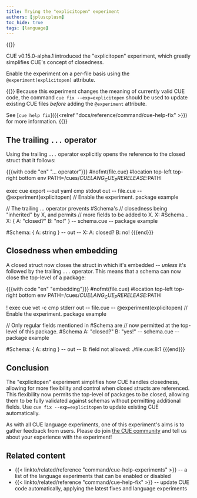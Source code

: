 ```yaml
---
title: Trying the "explicitopen" experiment
authors: [jpluscplusm]
toc_hide: true
tags: [language]
---
```

{{<sidenote text="Requires CUE v0.15.0 or later">}}

CUE v0.15.0-alpha.1 introduced the "explicitopen" experiment, which
greatly simplifies CUE's concept of closedness.

Enable the experiment on a per-file basis using the
`@experiment(explicitopen)`
attribute.

{{<info>}}
Because this experiment changes the meaning of currently valid CUE code, the
command `cue fix --exp=explicitopen` should be used to update existing CUE
files *before* adding the `@experiment` attribute.

See [`cue help fix`]({{<relref "docs/reference/command/cue-help-fix" >}})
for more information.
{{</info>}}

## The trailing `...` operator

Using the trailing `...` operator explicitly opens the reference to the closed
struct that it follows:

{{{with code "en" "... operator"}}}
#nofmt(file.cue)
#location top-left top-right bottom
env PATH=/cues/$CUELANG_CUE_PRERELEASE:$PATH

exec cue export --out yaml
cmp stdout out
-- file.cue --
@experiment(explicitopen) // Enable the experiment.
package example

// The trailing ... operator prevents #Schema's
// closedness being "inherited" by X, and permits
// more fields to be added to X.
X: #Schema...
X: {
	A: "closed?"
	B: "no!"
}
-- schema.cue --
package example

#Schema: {
	A: string
}
-- out --
X:
  A: closed?
  B: no!
{{{end}}}

## Closedness when embedding

A closed struct now closes the struct in which it's embedded --
*unless* it's followed by the trailing `...` operator.
This means that a schema can now close the top-level of a package:

{{{with code "en" "embedding"}}}
#nofmt(file.cue)
#location top-left top-right bottom
env PATH=/cues/$CUELANG_CUE_PRERELEASE:$PATH

! exec cue vet -c
cmp stderr out
-- file.cue --
@experiment(explicitopen) // Enable the experiment.
package example

// Only regular fields mentioned in #Schema are
// now permitted at the top-level of this package.
#Schema
A: "closed?"
B: "yes!"
-- schema.cue --
package example

#Schema: {
	A: string
}
-- out --
B: field not allowed:
    ./file.cue:8:1
{{{end}}}

## Conclusion

The "explicitopen" experiment simplifies how CUE handles closedness, allowing for
more flexibility and control when closed structs are referenced. This
flexibility now permits the top-level of packages to be closed, allowing them
to be fully validated against schemas without permitting additional fields.
Use `cue fix --exp=explicitopen` to update existing CUE automatically.

As with all CUE language experiments, one of this experiment's aims is to
gather feedback from users. Please do join [the CUE community](/community/)
and tell us about your experience with the experiment!

## Related content

- {{< linkto/related/reference "command/cue-help-experiments" >}} --
  a list of the language experiments that can be enabled or disabled
- {{< linkto/related/reference "command/cue-help-fix" >}} --
  update CUE code automatically, applying the latest fixes and language experiments
